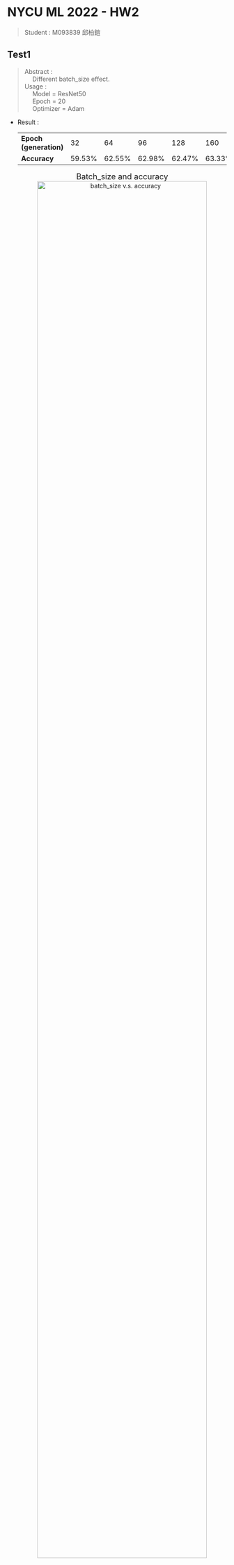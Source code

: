 <!-- # Testing Record # -->
# NYCU ML 2022 - HW2 #

> Student : M093839 邱柏鎧

## Test1 ##

> Abstract : <br>
  &emsp; Different batch_size effect.<br>
  Usage : <br>
  &emsp; Model = ResNet50<br>
  &emsp; Epoch = 20<br>
  &emsp; Optimizer = Adam<br>

- Result :

  <table>
    <tr>
      <td><strong>Epoch (generation)</strong></td>
      <td>32</td>
      <td>64</td>
      <td>96</td>
      <td>128</td>
      <td>160</td>
    </tr>
    <tr>
      <td><strong>Accuracy</strong></td>
      <td>59.53%</td>
      <td>62.55%</td>
      <td>62.98%</td>
      <td>62.47%</td>
      <td>63.33%</td>
    </tr>
  </table>

  <p><center>
    <font size="4">Batch_size and accuracy</font>
    <img src="./Picture/BatchSize_Plot.png" alt="batch_size v.s. accuracy" width="90%">
  </center></p>

- Conclusion :

  We can see that accuracy will increase as the batch_size become larger in most case, and there is a huge gap between batch_size=32 and others, it seems that the best decision is using batch_size=160 (or more).<br>
  However, the larger batch_size is, the longer time should be undergoing theoretically. Combining two siginificant effect, since batch_size of 160 is only slightly better than 64, we choose 64 for latter tests.

---

## Test2 ##

> Abstract : <br>
  &emsp; Changing Std and Mean.<br>
  Usage : <br>
  &emsp; Model = ResNet50<br>
  &emsp; Batch_size = 32<br>
  &emsp; Epoch = 20<br>
  &emsp; Optimizer = Adam<br>

- Result :

  - Accuracy = 60.61% (origin)

    ```python
    mean = (0.5071, 0.4867, 0.4408)
    std = (0.2675, 0.2565, 0.2761)
    ```

  - Accuracy = 60.27% (modify)

    ```python
    mean = (0.4914, 0.4822, 0.4465)
    std = (0.2023, 0.1994, 0.2010)
    ```

- Conclusion :

  It seems that both calculation is correct, since the results are similar.

- Reference :

  1. [How to calculate mean and std for normalization](https://www.geeksforgeeks.org/how-to-normalize-images-in-pytorch/)

---

## Test3 ##

> Abstract : <br>
  &emsp; Different Epoch effect.<br>
  Usage : <br>
  &emsp; Model = ResNet50<br>
  &emsp; Batch_size = 32<br>
  &emsp; Optimizer = Adam<br>

- Result :
  - Wide Range - 20~200

    <table>
      <tr>
        <td><strong>Epoch (generation)</strong></td>
        <td>20</td>
        <td>50</td>
        <td>100</td>
        <td>150</td>
        <td>200</td>
      </tr>
      <tr>
        <td><strong>Accuracy</strong></td>
        <td>61.49%</td>
        <td>61.61%</td>
        <td>61.64%</td>
        <td>61.98%</td>
        <td>61.82%</td>
      </tr>
    </table>

  - Narrow Range (odd) - 155~195

    <table>
      <tr>
        <td><strong>Epoch (generation)</strong></td>
        <td>155</td>
        <td>165</td>
        <td>175</td>
        <td>185</td>
        <td>195</td>
      </tr>
      <tr>
        <td><strong>Accuracy</strong></td>
        <td>60.87%</td>
        <td>61.18%</td>
        <td>60.22%</td>
        <td>60.55%</td>
        <td>61.07%</td>
      </tr>
    </table>

  - Narrow Range (even) - 160~190

    <table>
      <tr>
        <td><strong>Epoch (generation)</strong></td>
        <td>150</td>
        <td>160</td>
        <td>170</td>
        <td>180</td>
        <td>190</td>
      </tr>
      <tr>
        <td><strong>Accuracy</strong></td>
        <td>61.97%</td>
        <td>60.87%</td>
        <td>61.24%</td>
        <td>61.05%</td>
        <td>62.03%</td>
      </tr>
    </table>

  - Total Range - 20~200

    <table>
      <tr>
        <th colspan="10"><center>Result 1</center></th>
      </tr>
      <tr>
        <td><strong>Epoch (generation)</strong></td>
        <td>20</td>
        <td>50</td>
        <td>100</td>
        <td>150</td>
        <td>160</td>
        <td>170</td>
        <td>180</td>
        <td>190</td>
        <td>200</td>
      </tr>
      <tr>
        <td><strong>Accuracy</strong></td>
        <td>60.63%</td>
        <td>61.47%</td>
        <td>61.97%</td>
        <td>61.56%</td>
        <td>61.76%</td>
        <td>61.47%</td>
        <td>61.34%</td>
        <td>60.52%</td>
        <td>61.79%</td>
      </tr>
      <tr>
        <th colspan="10"><center>Result 2</center></th>
      </tr>
      <tr>
        <td><strong>Epoch (generation)</strong></td>
        <td>20</td>
        <td>50</td>
        <td>100</td>
        <td>150</td>
        <td>160</td>
        <td>170</td>
        <td>180</td>
        <td>190</td>
        <td>200</td>
      </tr>
      <tr>
        <td><strong>Accuracy</strong></td>
        <td>61.15%</td>
        <td>60.92%</td>
        <td>61.14%</td>
        <td>60.79%</td>
        <td>60.34%</td>
        <td>61.15%</td>
        <td>60.64%</td>
        <td>60.86%</td>
        <td>60.87%</td>
      </tr>
      <tr>
        <th colspan="10"><center>Result 3</center></th>
      </tr>
      <tr>
        <td><strong>Epoch (generation)</strong></td>
        <td>20</td>
        <td>50</td>
        <td>100</td>
        <td>150</td>
        <td>160</td>
        <td>170</td>
        <td>180</td>
        <td>190</td>
        <td>200</td>
      </tr>
      <tr>
        <td><strong>Accuracy</strong></td>
        <td>61.24%</td>
        <td>61.12%</td>
        <td>62.07%</td>
        <td>61.88%</td>
        <td>61.64%</td>
        <td>62.19%</td>
        <td>62.22%</td>
        <td>61.67%</td>
        <td>61.67%</td>
      </tr>
    </table>

<!--
data 1
60.63% 20
61.47% 50
61.97% 100
61.56% 150
61.76% 160
61.47% 170
61.34% 180
60.52% 190
61.79% 200
data 2
61.15% 20
60.92% 50
61.14% 100
60.79% 150
60.34% 160
61.15% 170
60.64% 180
60.86% 190
60.87% 200
data 3
61.24% 20
61.12% 50
62.07% 100
61.88% 150
61.64% 160
62.19% 170
62.22% 180
61.67% 190
61.67% 200
-->

- Conclusion :

  There is no absolute consequence for epoch's effect, since different data combination might differ the result. However, we can roughly conclude that the higher epoch we produce, the higher probability to get better performence, or just ran 200 epoch and find the best accuracy for each different model and parameters.

---

## Test4 ##

> Abstract : <br>
  &emsp; Trying Data Augmentation.<br>
  Usage : <br>
  &emsp; Model = ResNet50<br>
  &emsp; Batch_size = 64<br>
  &emsp; Epoch = 20<br>
  &emsp; Optimizer = Adam<br>

### Random Adding ###

- Result :

  1. Accuracy = 57.88% (Without any augmentation)

  2. Accuracy = 56.86% (Crop + HorizontalFlip + RandomRotation)

      ```python
      train_transform = transforms.Compose(
        [transforms.RandomCrop(32, padding=4),
        transforms.RandomHorizontalFlip(),
        transforms.RandomRotation(15),
        transforms.ToTensor(),
        transforms.Normalize(mean, std)])
      ```

  3. Accuracy = 60.52% (HorizontalFlip - TA's basic way)

  4. Accuracy = 41.44% (HorizontalFlip + VerticalFlip + Affine + Grayscale)

      ```python
      train_transform = transforms.Compose(
      [transforms.RandomHorizontalFlip(p=0.5),
      transforms.RandomVerticalFlip(p=0.5),
      transforms.RandomAffine(45,(0.1,0.1),(0.5,2),(0,45)),
      transforms.RandomGrayscale(p=0.5),
      transforms.ToTensor(),
      transforms.Normalize(mean, std)])
      ```

  5. Accuracy = 57.74% (VerticalFlip + HorizontalFlip - p = 0.5)

  6. Accuracy = 57.74% (VerticalFlip + HorizontalFlip - p = 0.25)

  7. Accuracy = 55.79% (Randomcrop + VerticalFlip)

      ```python
      train_transform = transforms.Compose(
        [transforms.RandomCrop(32, padding=4),
        transforms.RandomVerticalFlip(p=0.5),
        transforms.ToTensor(),
        transforms.Normalize(mean, std)])
      ```

- Reference :

  1. [常用图像处理与数据增强方法合集（torchvision.transforms)](https://blog.csdn.net/qq_42951560/article/details/109852790)

  2. ["TRANSFORMING AND AUGMENTING IMAGES" - Pytorch office web](https://pytorch.org/vision/stable/transforms.html)

  3. [Data Augmentation in Pytorch](https://stackoverflow.com/questions/51677788/data-augmentation-in-pytorch)

- Conclusion :

  It seems that more data augmentation reduce the accuracy, i guess the problem is that for complex model, quantity of cifar100 data set is not enough, even not suitable for using cross validation. So there are some other ways to deal with this issue, and i will try them for latter test.

### RandomErasing ###

- Result :

  - Accuracy = 61.07% ( batch_size = 64 ) / 58.88% ( batch_size = 32 )

    ```python
    train_transform = transforms.Compose(
    [transforms.RandomCrop(32, padding=4),
     transforms.RandomHorizontalFlip(p=0.5),
     transforms.ToTensor(),
     transforms.Normalize(mean, std),
     transforms.RandomErasing(p=0.5, scale=(0.02,0.4), ratio=(0.3, 3.3))])
    ```

  - Accuracy = 61.15% (modify mean and std as paper)

- Reference :

  1. [Random Erasing Augmentation - CSDN介紹](https://blog.csdn.net/xuluohongshang/article/details/79000951)

  2. ["RandomErasing" - Pytorch office web](https://pytorch.org/vision/stable/generated/torchvision.transforms.RandomErasing.html)

  3. ["Random Erasing Data Augmentation" Paper Code - github](https://github.com/zhunzhong07/Random-Erasing)

- Conclusion :

  There might be some misunderstanding when i implement the papper's idea, or this solution is not fitting my expectation.

---

## Test5 ##

> Abstract : <br>
  &emsp; Optimizer test.<br>
  Usage : <br>
  &emsp; Model = ResNet50<br>
  &emsp; Batch_size = 64<br>
  &emsp; Epoch = 20<br>

### SGD & Adam with different learning rate and weight_decay ###

- Result :

  1. Adam ( lr = 0.0001 ; wd = 1e-4 ) -- 60.94%

  2. Adam ( lr = 0.0001 ; wd = 5e-4 ) -- 60.90%

  3. Adam ( lr = 0.1 ; wd = 1e-4 ) -------- 0.88%

  4. SGD ( lr = 0.0001 ; wd = 5e-4 ) ----- 63.97% | 64.54%

  5. SGD ( lr = 0.1 ; wd = 5e-4 ) ----------- 38.75%

  6. SGD ( lr = 0.0001 ; wd = 1e-4 ) ----- 64.83% || 15min44s

  ```python
  optimizer = optim.Adam(model.parameters(), lr=0.0001, weight_decay=5e-4)
  optimizer = optim.SGD(model.parameters(), lr=0.0001, momentum=0.9,weight_decay=5e-4)
  ```

- Conclusion :

  SGD behaves better than Adam in my test, many other paper also maintain using SGD as the optimizer. We can also find that when learning-rate is 0.0001 and weight-decay is 1e-4, the best performence occurs, i wish to continue reducing learning-rate, however training time will simutaneously increase, so i also try using dynamic lr.

### Dynamic learning rate ###

- Aim :

  Increase Number of Epoch can improve accuracy, however, it will also take lots of time for training. Let learning rate be dynamic can theoretically reduce time but maintain well behavior of model.

- Modify :

  ```python
  optimizer = optim.SGD(model.parameters(), lr=0.1, momentum=0.9, weight_decay=1e-4)
  def get_lr(optimizer):
      for param_group in optimizer.param_groups:
          return param_group['lr']

  # dynamic learning rate
  train_scheduler = optim.lr_scheduler.MultiStepLR(optimizer, milestones=[60,120,160], gamma=0.2)

  # training part
  for epoch in range(total_epoch):
    check_lr = get_lr(optimizer)
    lrs.append(check_lr)
    for i, data in enumerate(trainloader, 0):
        ......
        # forward + backward + optimize
        outputs = model(inputs)
        loss = criterion(outputs, labels)
        loss.backward()
        optimizer.step()
    train_scheduler.step()
    torch.save(model, save_path)
  ```

- Result :

  | Type            | Accuracy | Time      |
  | ---             | :---:    | ---       |
  | Adam_20         | 61.34    | 13m12s    |
  | SGD_20          | 64.31    | 11m20s    |
  | SGD_200         | 65.20    | 1hr52m34s |
  | SGD_200_dynamic | 55.12    | 1hr51m56s |

  \* 20 or 200 means epoch

  <p align="center">
    <font size="4">Learning rate in each epoch</font><br>
    <img src="./Picture/dynamic_LearningRate.png" alt="Learning Rate v.s. Epoch" width="50%">
  </p>

<!--
  學習成果差，可以考慮加入[warm-up](https://chih-sheng-huang821.medium.com/%E6%B7%B1%E5%BA%A6%E5%AD%B8%E7%BF%92warm-up%E7%AD%96%E7%95%A5%E5%9C%A8%E5%B9%B9%E4%BB%80%E9%BA%BC-95d2b56a557f)的方法，但是我們現在連速度都沒便快QQ。
-->

- Reference :

  1. [Image Classification of CIFAR100 Dataset Using PyTorch](https://blog.jovian.ai/image-classification-of-cifar100-dataset-using-pytorch-8b7145242df1)

  2. [Pytorch_學習效率調整法](https://blog.csdn.net/weixin_48249563/article/details/115031005)

  3. [加速Pytorch訓練技巧](https://hackmd.io/@Hong-Jia/H1hmbNr1d#2-lr_schedulerMultiStepLR)

<!--
64.31 11min20s sgd_20
61.34 13min12s adam_20
65.20 1hr52m34s sgd_200
55.12 1hr51m56s sgd_200_dynamic
-->

- Conclusion :

  There is no obvious changing after using dynamic learning rate. Even worse, the accuracy drop dramatically. Normally, warm-up is also implemented while using dynamic learning rate, this might be the reason affect accuracy.

## Test6 ##

> Abstract : <br>
  &emsp; Modify Model.<br>
  Usage : <br>
  &emsp; Batch_size = 64<br>
  &emsp; Epoch = 200<br>
  &emsp; Optimizer = SGD<br>

### ( 1 ) SEResNet ###

- Aim :

  The major problem of cifar100 is mount of data set. I think attention might be a good way to make model learn more focus on the right feature, so does some paper say, attention can solve unbalanced or small data set. SEResNet is a improvement of ResNet, and the architecture makes it performence similar to self-attention.

- Modify :

  ![SEResNet_structure](./Picture/SEResNet_structure.png)

- Result :

  - Accuracy = 37.45%

- Reference :

  1. [SE模塊理解 + SE-Resnet模塊pytorch實踐](https://blog.csdn.net/qq_42754919/article/details/106468510)

  2. [深度學習基礎-SEResNet](https://blog.csdn.net/EasonCcc/article/details/108649071)

### ( 2 ) Efficient Net ###

- Accuracy = 60.07% (efficientNet_b2 at epoch 197)

  <center>
    <img src="./Picture/efficient_b2_origin.png" alt="EfficientNet_b2" width="80%">
  </center>

- Accuracy = 1% (efficientNet_b3)

- Accuracy = 34.85% (efficientNet_b4 at epoch 199)

### ( 3 ) ConvNext ###

- Result :

  - Accuracy = 25.23% (ConvNext_tiny)

  - Accuracy = 73.78% (ConvNext_base at epoch 157)

    ```python
    model = models.convnext_base(pretrained=True)
    model.classifier[2] = torch.nn.Linear(1024, num_classes)
    ```

    <center>
      <font size="4">ConvNext_base</font><br>
      <img src="./Picture/ConvNext_noTitle.png" alt="ConvNext_base" width="80%">
    </center>

### ( 4 ) Others ###

- inceptionV3 - failed

- inceptionV1 (googlenet) - Accuracy = 1%

- Byol (self_supervised) - Accuracy = 0.01%

### ( 5 ) Modify ResNet50 ###

- Modify :

  change the kernal_size as the try of others.

  ```python
  model = models.resnet50(pretrained=True) 
  model.fc = torch.nn.Linear(2048, num_classes)
  model.conv1 = nn.Conv2d(3,64,kernel_size=(3,3), stride=(1,1), padding=(1,1), bias=False)
  model.maxpool = nn.Identity()
  ```

- Result :

  - Accuracy = 73.44% / 72.71% ( test 1 / test 2 )

- Reference :

  1. [在CIFAR100上训练ResNet](https://zhuanlan.zhihu.com/p/144665196)

### ( 6 ) Modify ResNext ###

- Modify :

  ```python
  model = models.resnext50_32x4d(pretrained=True)
  model.conv1 = nn.Conv2d(3,64,kernel_size=(3,3), stride=(1,1), padding=(1,1), bias=False)
  model.maxpool = nn.Identity()
  model.fc = torch.nn.Linear(2048, num_classes)
  ```

- Result :

  - Accuracy = 75.18% ( at epoch 156 )

    <img src="./Picture/ResNext50.png" alt="ResNext50" width="70%">

### ( 7 ) Modify Densenet ###

- Modify :

  ```python
  model = models.densenet201(pretrained=True) 
  # model.classifier = torch.nn.Linear(1024, num_classes)
  # model.classifier = torch.nn.Linear(2208, num_classes)
  # model.classifier = torch.nn.Linear(1664, num_classes)
  model.classifier = torch.nn.Linear(1920, num_classes)
  model.features.conv0 = nn.Conv2d(3,64,kernel_size=(3,3), stride=(1,1), padding=(1,1), bias=False)
  model.features.pool0 = nn.Identity()
  ```

- Result :

  - Accuracy = 73.93% - (densenet_121 at epoch 193)

    <img src="./Picture/Densenet121.png" alt="DenseNet_121" width="80%">

  - Accuracy = 77.11% - (densenet_161 at epoch 114)

    <img src="./Picture/Densenet161.png" alt="DenseNet_161" width="80%">

  - Accuracy = 76.72% - (densenet_169 at epoch 191)

    <img src="./Picture/Densenet169.png" alt="DenseNet_168" width="80%">

  - Accuracy = 78.09% - (densenet_201 at epoch 169)

    <img src="./Picture/Densenet201.png" alt="DenseNet_201" width="80%">

- Conclusion :

  It seems that after modify, Densenet is the better choice. Among all model, densenet_161 has largest size, and it is the only one over size limit (100MB). The most siginificant improvment of densenet is emphasize the importance of features, this is also the reason that why it is better than ResNet.

- Reference :

  1. [DenseNet：比ResNet更优的CNN模型](https://zhuanlan.zhihu.com/p/37189203)

## Test7_Final ##

> Abstract : <br>
  &emsp; Make data more bigger (double the data set).<br>
  Usage : <br>
  &emsp; Model = Modify DenseNet201<br>
  &emsp; Batch_size = 64<br>
  &emsp; Total_Epoch = 200<br>
  &emsp; Optimizer = SGD<br>

### Add another Data ###

- Aim :

  Since data augmentation somehow performs like increasing the mount of data for training, it still not work very well, and the real training data set is still small. So, I try to combine two training set, one is original one, and another is data set that all experience data augmentation, I think it will significantly affect result.

- Modify :

  ```python
  # For data set 1
  train_transform1 = transforms.Compose(
      [transforms.RandomHorizontalFlip(p=0.5),
      transforms.ToTensor(),
      transforms.Normalize(mean, std)]) 

  # For data set 2
  train_transform2 = transforms.Compose(
      [transforms.RandomResizedCrop(size=32, scale=(0.08, 1.0), ratio=(0.75, 1.33), interpolation=2), 
      transforms.ToTensor(),
      transforms.Normalize(mean, std)])

  trainset1 = torchvision.datasets.CIFAR100(root='./data', train=True, download=True, transform=train_transform1)
  trainset2 = torchvision.datasets.CIFAR100(root='./data', train=True, download=True, transform=train_transform2)

  trainloader = torch.utils.data.DataLoader(trainset1+trainset2, batch_size=batch_size, shuffle=True, num_workers=2)
  ```

- Result :

  - Accuracy = 82.83% ( at epoch 91 )

    <img src="./Picture/densenet201_bigData1.png" alt="densenet201_bigData1" width="80%">

- Conclusion :

  Since it takes over 20 hours to train 200 epoch, I can't do other attempt. This is the final version for this homework, it seems that increasing the data set directly helps improving accuracy, also decrease overfitting.

- Reference :

  1. [Training model to classify cifar100](https://medium.com/@damian.c036/training-model-to-classify-cifar100-with-resnet-4512d7a596a1)

## Future ##

There are still a lot of model, structure can be implementation, like SAM, however, they are also hard to implement for me currently. On the other hand, maybe we can add more data with augmentation just like my last try, maybe we can make the accuracy better.